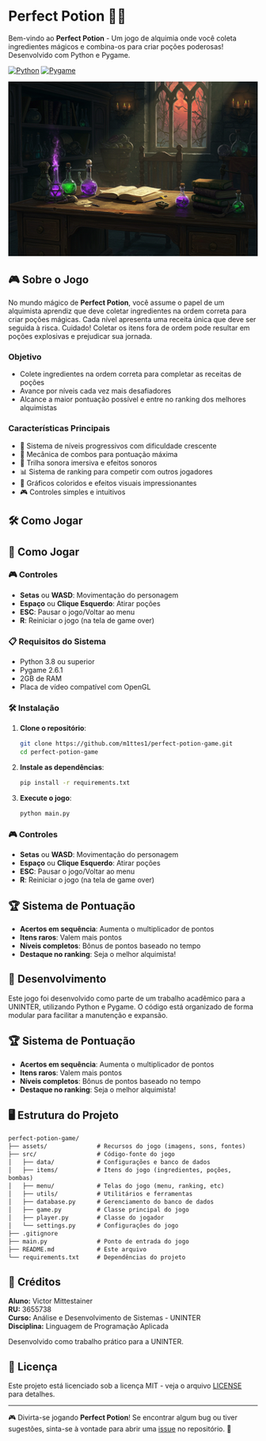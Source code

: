 # Perfect Potion 🧪✨

Bem-vindo ao **Perfect Potion** - Um jogo de alquimia onde você coleta ingredientes mágicos e combina-os para criar poções poderosas! Desenvolvido com Python e Pygame.

[![Python](https://img.shields.io/badge/python-3.8+-blue.svg)](https://www.python.org/downloads/)
[![Pygame](https://img.shields.io/badge/pygame-2.6.1-green.svg)](https://www.pygame.org/)

![Perfect Potion Screenshot](assets/images/menu/menu_background.jpg)

## 🎮 Sobre o Jogo

No mundo mágico de **Perfect Potion**, você assume o papel de um alquimista aprendiz que deve coletar ingredientes na ordem correta para criar poções mágicas. Cada nível apresenta uma receita única que deve ser seguida à risca. Cuidado! Coletar os itens fora de ordem pode resultar em poções explosivas e prejudicar sua jornada.

### Objetivo
- Colete ingredientes na ordem correta para completar as receitas de poções
- Avance por níveis cada vez mais desafiadores
- Alcance a maior pontuação possível e entre no ranking dos melhores alquimistas

### Características Principais

- 🔮 Sistema de níveis progressivos com dificuldade crescente
- 🎯 Mecânica de combos para pontuação máxima
- 🎵 Trilha sonora imersiva e efeitos sonoros
- 📊 Sistema de ranking para competir com outros jogadores
- 🎨 Gráficos coloridos e efeitos visuais impressionantes
- 🎮 Controles simples e intuitivos

## 🛠️ Como Jogar

## 🚀 Como Jogar

### 🎮 Controles
- **Setas** ou **WASD**: Movimentação do personagem
- **Espaço** ou **Clique Esquerdo**: Atirar poções
- **ESC**: Pausar o jogo/Voltar ao menu
- **R**: Reiniciar o jogo (na tela de game over)

### 📋 Requisitos do Sistema
- Python 3.8 ou superior
- Pygame 2.6.1
- 2GB de RAM
- Placa de vídeo compatível com OpenGL

### 🛠️ Instalação

1. **Clone o repositório**:
   ```bash
   git clone https://github.com/m1ttes1/perfect-potion-game.git
   cd perfect-potion-game
   ```

2. **Instale as dependências**:
   ```bash
   pip install -r requirements.txt
   ```

3. **Execute o jogo**:
   ```bash
   python main.py
   ```

### 🎮 Controles
- **Setas** ou **WASD**: Movimentação do personagem
- **Espaço** ou **Clique Esquerdo**: Atirar poções
- **ESC**: Pausar o jogo/Voltar ao menu
- **R**: Reiniciar o jogo (na tela de game over)

## 🏆 Sistema de Pontuação

- **Acertos em sequência**: Aumenta o multiplicador de pontos
- **Itens raros**: Valem mais pontos
- **Níveis completos**: Bônus de pontos baseado no tempo
- **Destaque no ranking**: Seja o melhor alquimista!

## 🎨 Desenvolvimento

Este jogo foi desenvolvido como parte de um trabalho acadêmico para a UNINTER, utilizando Python e Pygame. O código está organizado de forma modular para facilitar a manutenção e expansão.

## 🏆 Sistema de Pontuação

- **Acertos em sequência**: Aumenta o multiplicador de pontos
- **Itens raros**: Valem mais pontos
- **Níveis completos**: Bônus de pontos baseado no tempo
- **Destaque no ranking**: Seja o melhor alquimista!

## 🖥️ Estrutura do Projeto

```
perfect-potion-game/
├── assets/              # Recursos do jogo (imagens, sons, fontes)
├── src/                 # Código-fonte do jogo
│   ├── data/            # Configurações e banco de dados
│   ├── items/           # Itens do jogo (ingredientes, poções, bombas)
│   ├── menu/            # Telas do jogo (menu, ranking, etc)
│   ├── utils/           # Utilitários e ferramentas
│   ├── database.py      # Gerenciamento do banco de dados
│   ├── game.py          # Classe principal do jogo
│   ├── player.py        # Classe do jogador
│   └── settings.py      # Configurações do jogo
├── .gitignore
├── main.py              # Ponto de entrada do jogo
├── README.md            # Este arquivo
└── requirements.txt     # Dependências do projeto
```

## 👥 Créditos

**Aluno:** Victor Mittestainer  
**RU:** 3655738  
**Curso:** Análise e Desenvolvimento de Sistemas - UNINTER  
**Disciplina:**  Linguagem de Programação Aplicada

Desenvolvido como trabalho prático para a UNINTER.

## 📄 Licença

Este projeto está licenciado sob a licença MIT - veja o arquivo [LICENSE](LICENSE) para detalhes.

---

🎮 Divirta-se jogando **Perfect Potion**! Se encontrar algum bug ou tiver sugestões, sinta-se à vontade para abrir uma [issue](https://github.com/m1ttes1/perfect-potion-game/issues) no repositório. 🚀

